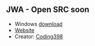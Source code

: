 ## JWA - Open SRC soon
- Windows [download](https://github.com/DiscordAddiction/JWA/releases/tag/0.0.1)
- [Website](https://jwa.coding398.dev)
- Creator: [Coding398](https://coding398.dev)

